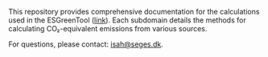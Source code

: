 This repository provides comprehensive documentation for the calculations used in the ESGreenTool ([link](https://v2.esgreentool.dk/)). Each subdomain details the methods for calculating CO₂-equivalent emissions from various sources.

For questions, please contact: isah@seges.dk.
